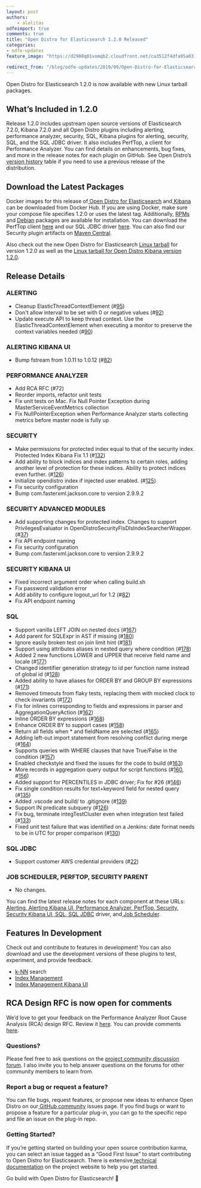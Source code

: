```yaml
---
layout: post
authors:
    - alolitas
odfeimport: true
comments: true
title: "Open Distro for Elasticsearch 1.2.0 Released"
categories:
- odfe-updates
feature_image: "https://d2908q01vomqb2.cloudfront.net/ca3512f4dfa95a03169c5a670a4c91a19b3077b4/2019/03/26/open_disto-elasticsearch-logo-800x400.jpg"

redirect_from: "/blog/odfe-updates/2019/09/Open-Distro-for-Elasticsearch-1.2.0-released/"
---
```


Open Distro for Elasticsearch 1.2.0 is now available with new Linux tarball packages.

## **What’s Included in 1.2.0**

Release 1.2.0 includes upstream open source versions of Elasticsearch 7.2.0, Kibana 7.2.0 and all Open Distro plugins including alerting, performance analyzer, security, SQL, Kibana plugins for alerting, security, SQL, and the SQL JDBC driver. It also includes PerfTop, a client for Performance Analyzer. You can find details on enhancements, bug fixes, and more in the release notes for each plugin on GitHub. See Open Distro’s[ version history](https://opendistro.github.io/for-elasticsearch-docs/version-history/) table if you need to use a previous release of the distribution.

## **Download the Latest Packages**

Docker images for this release of[ Open Distro for Elasticsearch](https://hub.docker.com/r/amazon/opendistro-for-elasticsearch) and[ Kibana](https://hub.docker.com/r/amazon/opendistro-for-elasticsearch-kibana) can be downloaded from Docker Hub. If you are using Docker, make sure your compose file specifies 1.2.0 or uses the latest tag. Additionally, [RPMs](https://opendistro.github.io/for-elasticsearch-docs/docs/install/rpm/) and [Debian](https://opendistro.github.io/for-elasticsearch-docs/docs/install/deb/) packages are available for installation. You can download the PerfTop client [here](https://www.npmjs.com/package/@aws/opendistro-for-elasticsearch-perftop) and our SQL JDBC driver [here](https://d3g5vo6xdbdb9a.cloudfront.net/downloads/elasticsearch-clients/opendistro-sql-jdbc/opendistro-sql-jdbc-0.9.0.0.jar). You can also find our Security plugin artifacts on [Maven Central](https://mvnrepository.com/artifact/com.amazon.opendistroforelasticsearch).

Also check out the new Open Distro for Elasticsearch [Linux tarball](https://opendistro.github.io/for-elasticsearch/downloads.html) for version 1.2.0 as well as the [Linux tarball for Open Distro Kibana version 1.2.0](https://opendistro.github.io/for-elasticsearch/downloads.html).

## **Release Details**

### **ALERTING**

* Cleanup ElasticThreadContextElement (#[95](https://github.com/opendistro-for-elasticsearch/alerting/pull/95))
* Don't allow interval to be set with 0 or negative values (#[92](https://github.com/opendistro-for-elasticsearch/alerting/pull/92))
* Update execute API to keep thread context. Use the ElasticThreadContextElement when executing a monitor to preserve the context variables needed (#[90](https://github.com/opendistro-for-elasticsearch/alerting/pull/90))

### **ALERTING KIBANA UI**

* Bump fstream from 1.0.11 to 1.0.12 (#[82](https://github.com/opendistro-for-elasticsearch/alerting-kibana-plugin/pull/82))

### **PERFORMANCE ANALYZER**

* Add RCA RFC (#72)
* Reorder imports, refactor unit tests
* Fix unit tests on Mac. Fix Null Pointer Exception during MasterServiceEventMetrics collection
* Fix NullPointerException when Performance Analyzer starts collecting metrics before master node is fully up

### **SECURITY**

* Make permissions for protected index equal to that of the security index. Protected Index Kibana Fix 1.1 (#[132](https://github.com/opendistro-for-elasticsearch/security/pull/132))
* Add ability to block indices and index patterns to certain roles, adding another level of protection for these indices. Ability to protect indices even further. (#[126](https://github.com/opendistro-for-elasticsearch/security/pull/126))
* Initialize opendistro index if injected user enabled. (#[125](https://github.com/opendistro-for-elasticsearch/security/pull/125))
* Fix security configuration
* Bump com.fasterxml.jackson.core to version 2.9.9.2

### **SECURITY ADVANCED MODULES**

* Add supporting changes for protected index. Changes to support PrivilegesEvaluator in OpenDistroSecurityFlsDlsIndexSearcherWrapper. (#[37](https://github.com/opendistro-for-elasticsearch/security-advanced-modules/pull/37))
* Fix API endpoint naming
* Fix security configuration
* Bump com.fasterxml.jackson.core to version 2.9.9.2

### **SECURITY KIBANA UI**

* Fixed incorrect argument order when calling build.sh
* Fix password validation error
* Add ability to configure logout_url for 1.2 (#[82](https://github.com/opendistro-for-elasticsearch/security-kibana-plugin/pull/82))
* Fix API endpoint naming

### **SQL**

* Support vanilla LEFT JOIN on nested docs (#[167](https://github.com/opendistro-for-elasticsearch/sql/pull/167))
* Add parent for SQLExpr in AST if missing (#[180](https://github.com/opendistro-for-elasticsearch/sql/pull/180))
* Ignore easily broken test on join limit hint (#[181](https://github.com/opendistro-for-elasticsearch/sql/pull/181))
* Support using attributes aliases in nested query where condition (#[178](https://github.com/opendistro-for-elasticsearch/sql/pull/178))
* Added 2 new functions LOWER and UPPER that receive field name and locale (#[177](https://github.com/opendistro-for-elasticsearch/sql/pull/177))
* Changed identifier generation strategy to id per function name instead of global id (#[128](https://github.com/opendistro-for-elasticsearch/sql/pull/128))
* Added ability to have aliases for ORDER BY and GROUP BY expressions (#[171](https://github.com/opendistro-for-elasticsearch/sql/pull/171))
* Removed timeouts from flaky tests, replacing them with mocked clock to check invariants (#[172](https://github.com/opendistro-for-elasticsearch/sql/pull/172))
* Fix for inlines corresponding to fields and expressions in parser and AggregationQueryAction (#[162](https://github.com/opendistro-for-elasticsearch/sql/pull/162))
* Inline ORDER BY expressions (#[168](https://github.com/opendistro-for-elasticsearch/sql/pull/168))
* Enhance ORDER BY to support cases (#[158](https://github.com/opendistro-for-elasticsearch/sql/pull/158))
* Return all fields when * and fieldName are selected (#[165](https://github.com/opendistro-for-elasticsearch/sql/pull/165))
* Adding left-out import statement from resolving conflict during merge (#[164](https://github.com/opendistro-for-elasticsearch/sql/pull/164))
* Supports queries with WHERE clauses that have True/False in the condition (#[157](https://github.com/opendistro-for-elasticsearch/sql/pull/157))
* Enabled checkstyle and fixed the issues for the code to build (#[163](https://github.com/opendistro-for-elasticsearch/sql/pull/163))
* More records in aggregation query output for script functions (#[160](https://github.com/opendistro-for-elasticsearch/sql/pull/160), #[156](https://github.com/opendistro-for-elasticsearch/sql/pull/156))
* Added support for PERCENTILES in JDBC driver; Fix for #26 (#[146](https://github.com/opendistro-for-elasticsearch/sql/pull/146))
* Fix single condition results for text+keyword field for nested query (#[135](https://github.com/opendistro-for-elasticsearch/sql/pull/135))
* Added .vscode and build/ to .gitignore (#[139](https://github.com/opendistro-for-elasticsearch/sql/pull/139))
* Support IN predicate subquery (#[126](https://github.com/opendistro-for-elasticsearch/sql/pull/126))
* Fix bug, terminate integTestCluster even when integration test failed (#[133](https://github.com/opendistro-for-elasticsearch/sql/pull/133))
* Fixed unit test failure that was identified on a Jenkins: date format needs to be in UTC for proper comparison (#[130](https://github.com/opendistro-for-elasticsearch/sql/pull/130))

### **SQL JDBC**

* Support customer AWS credential providers (#[22](https://github.com/opendistro-for-elasticsearch/sql-jdbc/pull/22))

### **JOB SCHEDULER, PERFTOP, SECURITY PARENT**

* No changes.

You can find the latest release notes for each component at these URLs:[ Alerting](https://github.com/opendistro-for-elasticsearch/alerting/releases),[ Alerting Kibana UI](https://github.com/opendistro-for-elasticsearch/alerting-kibana-plugin/releases),[ Performance Analyzer](https://github.com/opendistro-for-elasticsearch/performance-analyzer/blob/opendistro-1.0/release-notes),[ PerfTop](https://github.com/opendistro-for-elasticsearch/perftop/blob/opendistro-1.0/release-notes),[ Security](https://github.com/opendistro-for-elasticsearch/security/releases),[ Security Kibana UI](https://github.com/opendistro-for-elasticsearch/security-kibana-plugin/releases),[ SQL](https://github.com/opendistro-for-elasticsearch/sql/releases),[ SQL JDBC](https://github.com/opendistro-for-elasticsearch/sql-jdbc/releases) driver, and[ Job Scheduler](https://github.com/opendistro-for-elasticsearch/job-scheduler/releases).

## **Features In Development**

Check out and contribute to features in development! You can also download and use the development versions of these plugins to test, experiment, and provide feedback.

* [k-NN](https://github.com/opendistro-for-elasticsearch/k-NN) search
* [Index Management](https://github.com/opendistro-for-elasticsearch/index-management)
* [Index Management Kibana UI](https://github.com/opendistro-for-elasticsearch/index-management-kibana-plugin)

## **RCA Design RFC is now open for comments**

We’d love to get your feedback on the Performance Analyzer Root Cause Analysis (RCA) design RFC. Review it [here](https://github.com/opendistro-for-elasticsearch/performance-analyzer/tree/master/rca). You can provide comments [here](https://github.com/opendistro-for-elasticsearch/performance-analyzer/issues/73).

### **Questions?**

Please feel free to ask questions on the [project community discussion forum](https://discuss.opendistrocommunity.dev/). I also invite you to help answer questions on the forums for other community members to learn from.

### **Report a bug or request a feature?**

You can file bugs, request features, or propose new ideas to enhance Open Distro on our[ GitHub community](https://github.com/opendistro-for-elasticsearch/community/issues) issues page. If you find bugs or want to propose a feature for a particular plug-in, you can go to the specific repo and file an issue on the plug-in repo.

### **Getting Started?**

If you’re getting started on building your open source contribution karma, you can select an issue tagged as a “Good First Issue” to start contributing to Open Distro for Elasticsearch. There is extensive[ technical documentation](https://opendistro.github.io/for-elasticsearch-docs/docs/install/) on the project website to help you get started.

Go build with Open Distro for Elasticsearch! 🚀
